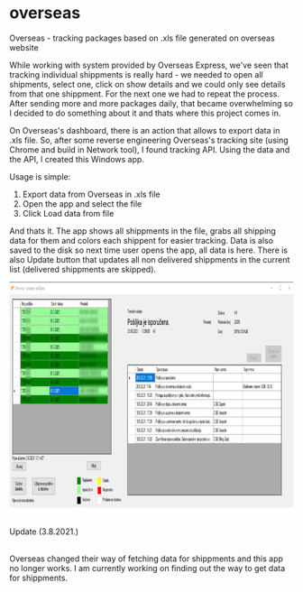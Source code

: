 # overseas
Overseas - tracking packages based on .xls file generated on overseas website

While working with system provided by Overseas Express, we've seen that tracking individual shippments is really hard - we needed to open all shipments, select one, click on show details and we could only see details from that one shippment. For the next one we had to repeat the process. After sending more and more packages daily, that became overwhelming so I decided to do something about it and thats where this project comes in. <br/>

On Overseas's dashboard, there is an action that allows to export data in .xls file. So, after some reverse engineering Overseas's tracking site (using Chrome and build in Network tool), I found tracking API. Using the data and the API, I created this Windows app. <br/>

Usage is simple: <br/>
1) Export data from Overseas in .xls file <br/>
2) Open the app and select the file <br/>
3) Click Load data from file <br/>

And thats it. The app shows all shippments in the file, grabs all shipping data for them and colors each shippent for easier tracking. Data is also saved to the disk so next time user opens the app, all data is here. There is also Update button that updates all non delivered shippments in the current list (delivered shippments are skipped).

<p align="left">
  <img src="Overseas/docs/images/overseas.png" width="1000" height="400" title="Overseas">
</p>

<br/>
Update (3.8.2021.) <br/><br/>


Overseas changed their way of fetching data for shippments and this app no longer works. I am currently working on finding out the way to get data for shippments.

